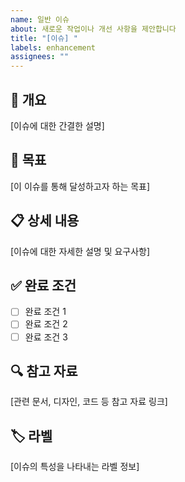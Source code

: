 ```yaml
---
name: 일반 이슈
about: 새로운 작업이나 개선 사항을 제안합니다
title: "[이슈] "
labels: enhancement
assignees: ""
---
```


## 📝 개요

[이슈에 대한 간결한 설명]

## 🎯 목표

[이 이슈를 통해 달성하고자 하는 목표]

## 📋 상세 내용

[이슈에 대한 자세한 설명 및 요구사항]

## ✅ 완료 조건

- [ ] 완료 조건 1
- [ ] 완료 조건 2
- [ ] 완료 조건 3

## 🔍 참고 자료

[관련 문서, 디자인, 코드 등 참고 자료 링크]

## 🏷️ 라벨

[이슈의 특성을 나타내는 라벨 정보]
